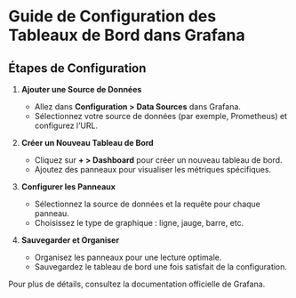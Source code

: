 
# Guide de Configuration des Tableaux de Bord dans Grafana


## Étapes de Configuration

1. **Ajouter une Source de Données**
   - Allez dans **Configuration > Data Sources** dans Grafana.
   - Sélectionnez votre source de données (par exemple, Prometheus) et configurez l’URL.

2. **Créer un Nouveau Tableau de Bord**
   - Cliquez sur **+ > Dashboard** pour créer un nouveau tableau de bord.
   - Ajoutez des panneaux pour visualiser les métriques spécifiques.

3. **Configurer les Panneaux**
   - Sélectionnez la source de données et la requête pour chaque panneau.
   - Choisissez le type de graphique : ligne, jauge, barre, etc.

4. **Sauvegarder et Organiser**
   - Organisez les panneaux pour une lecture optimale.
   - Sauvegardez le tableau de bord une fois satisfait de la configuration.

Pour plus de détails, consultez la documentation officielle de Grafana.
